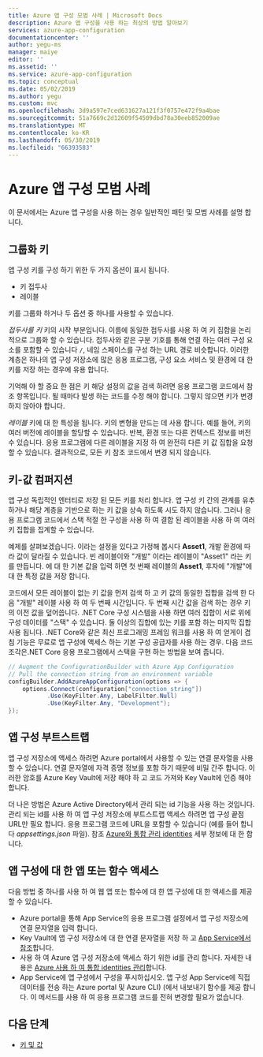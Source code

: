 ```yaml
---
title: Azure 앱 구성 모범 사례 | Microsoft Docs
description: Azure 앱 구성을 사용 하는 최상의 방법 알아보기
services: azure-app-configuration
documentationcenter: ''
author: yegu-ms
manager: maiye
editor: ''
ms.assetid: ''
ms.service: azure-app-configuration
ms.topic: conceptual
ms.date: 05/02/2019
ms.author: yegu
ms.custom: mvc
ms.openlocfilehash: 3d9a597e7ced631627a121f3f0757e472f9a4bae
ms.sourcegitcommit: 51a7669c2d12609f54509dbd78a30eeb852009ae
ms.translationtype: MT
ms.contentlocale: ko-KR
ms.lasthandoff: 05/30/2019
ms.locfileid: "66393583"
---
```

# <a name="azure-app-configuration-best-practices"></a>Azure 앱 구성 모범 사례

이 문서에서는 Azure 앱 구성을 사용 하는 경우 일반적인 패턴 및 모범 사례를 설명 합니다.

## <a name="key-groupings"></a>그룹화 키

앱 구성 키를 구성 하기 위한 두 가지 옵션이 표시 됩니다.

* 키 접두사
* 레이블

키를 그룹화 하거나 두 옵션 중 하나를 사용할 수 있습니다.

*접두사를 키* 키의 시작 부분입니다. 이름에 동일한 접두사를 사용 하 여 키 집합을 논리적으로 그룹화 할 수 있습니다. 접두사와 같은 구분 기호를 통해 연결 하는 여러 구성 요소를 포함할 수 있습니다 `/`, 네임 스페이스를 구성 하는 URL 경로 비슷합니다. 이러한 계층은 하나의 앱 구성 저장소에 많은 응용 프로그램, 구성 요소 서비스 및 환경에 대 한 키를 저장 하는 경우에 유용 합니다.

기억해 야 할 중요 한 점은 키 해당 설정의 값을 검색 하려면 응용 프로그램 코드에서 참조 항목입니다. 될 때마다 발생 하는 코드를 수정 해야 합니다. 그렇지 않으면 키가 변경 하지 않아야 합니다.

*레이블* 키에 대 한 특성을 됩니다. 키의 변형을 만드는 데 사용 합니다. 예를 들어, 키의 여러 버전에 레이블을 할당할 수 있습니다. 반복, 환경 또는 다른 컨텍스트 정보를 버전 수 있습니다. 응용 프로그램에 다른 레이블을 지정 하 여 완전히 다른 키 값 집합을 요청할 수 있습니다. 결과적으로, 모든 키 참조 코드에서 변경 되지 않습니다.

## <a name="key-value-compositions"></a>키-값 컴퍼지션

앱 구성 독립적인 엔터티로 저장 된 모든 키를 처리 합니다. 앱 구성 키 간의 관계를 유추 하거나 해당 계층을 기반으로 하는 키 값을 상속 하도록 시도 하지 않습니다. 그러나 응용 프로그램 코드에서 스택 적절 한 구성을 사용 하 여 결합 된 레이블을 사용 하 여 여러 키 집합을 집계할 수 있습니다.

예제를 살펴보겠습니다. 이라는 설정을 있다고 가정해 봅시다 **Asset1**, 개발 환경에 따라 값이 달라질 수 있습니다. 빈 레이블이와 "개발" 이라는 레이블이 "Asset1" 라는 키를 만듭니다. 에 대 한 기본 값을 입력 하면 첫 번째 레이블의 **Asset1**, 후자에 "개발"에 대 한 특정 값을 저장 합니다.

코드에서 모든 레이블이 없는 키 값을 먼저 검색 하 고 키 값의 동일한 집합을 검색 한 다음 "개발" 레이블 사용 하 여 두 번째 시간입니다. 두 번째 시간 값을 검색 하는 경우 키의 이전 값을 덮어씁니다. .NET Core 구성 시스템을 사용 하면 여러 집합이 서로 위에 구성 데이터를 "스택" 수 있습니다. 둘 이상의 집합에 있는 키를 포함 하는 마지막 집합 사용 됩니다. .NET Core와 같은 최신 프로그래밍 프레임 워크를 사용 하 여 얻게이 겹침 기능은 무료로 앱 구성에 액세스 하는 기본 구성 공급자를 사용 하는 경우. 다음 코드 조각은.NET Core 응용 프로그램에서 스택을 구현 하는 방법을 보여 줍니다.

```csharp
// Augment the ConfigurationBuilder with Azure App Configuration
// Pull the connection string from an environment variable
configBuilder.AddAzureAppConfiguration(options => {
    options.Connect(configuration["connection_string"])
           .Use(KeyFilter.Any, LabelFilter.Null)
           .Use(KeyFilter.Any, "Development");
});
```

## <a name="app-configuration-bootstrap"></a>앱 구성 부트스트랩

앱 구성 저장소에 액세스 하려면 Azure portal에서 사용할 수 있는 연결 문자열을 사용할 수 있습니다. 연결 문자열에 자격 증명 정보를 포함 하기 때문에 비밀 간주 합니다. 이러한 암호를 Azure Key Vault에 저장 해야 하 고 코드 가져와 Key Vault에 인증 해야 합니다.

더 나은 방법은 Azure Active Directory에서 관리 되는 id 기능을 사용 하는 것입니다. 관리 되는 id를 사용 하 여 앱 구성 저장소에 부트스트랩 액세스 하려면 앱 구성 끝점 URL만 필요 합니다. 응용 프로그램 코드에 URL을 포함할 수 있습니다 (예를 들어 합니다 *appsettings.json* 파일). 참조 [Azure와 통합 관리 identities](howto-integrate-azure-managed-service-identity.md) 세부 정보에 대 한 합니다.

## <a name="app-or-function-access-to-app-configuration"></a>앱 구성에 대 한 앱 또는 함수 액세스

다음 방법 중 하나를 사용 하 여 웹 앱 또는 함수에 대 한 앱 구성에 대 한 액세스를 제공할 수 있습니다.

* Azure portal을 통해 App Service의 응용 프로그램 설정에서 앱 구성 저장소에 연결 문자열을 입력 합니다.
* Key Vault에 앱 구성 저장소에 대 한 연결 문자열을 저장 하 고 [App Service에서 참조](https://docs.microsoft.com/azure/app-service/app-service-key-vault-references)합니다.
* 사용 하 여 Azure 앱 구성 저장소에 액세스 하기 위한 id를 관리 합니다. 자세한 내용은 [Azure 사용 하 여 통합 identities 관리](howto-integrate-azure-managed-service-identity.md)합니다.
* App Service에 앱 구성에서 구성을 푸시하십시오. 앱 구성 App Service에 직접 데이터를 전송 하는 Azure portal 및 Azure CLI) (에서 내보내기 함수를 제공 합니다. 이 메서드를 사용 하 여 응용 프로그램 코드를 전혀 변경할 필요가 없습니다.

## <a name="next-steps"></a>다음 단계

* [키 및 값](./concept-key-value.md)
